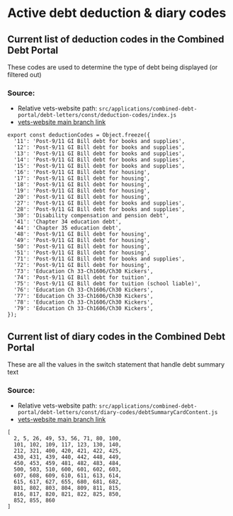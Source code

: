 # Active debt deduction & diary codes

## Current list of deduction codes in the Combined Debt Portal
These codes are used to determine the type of debt being displayed (or filtered out)

### Source:
- Relative vets-website path: `src/applications/combined-debt-portal/debt-letters/const/deduction-codes/index.js`
- [vets-website main branch link](https://github.com/department-of-veterans-affairs/vets-website/blob/main/src/applications/combined-debt-portal/debt-letters/const/deduction-codes/index.js)

```
export const deductionCodes = Object.freeze({
  '11': 'Post-9/11 GI Bill debt for books and supplies',
  '12': 'Post-9/11 GI Bill debt for books and supplies',
  '13': 'Post-9/11 GI Bill debt for books and supplies',
  '14': 'Post-9/11 GI Bill debt for books and supplies',
  '15': 'Post-9/11 GI Bill debt for books and supplies',
  '16': 'Post-9/11 GI Bill debt for housing',
  '17': 'Post-9/11 GI Bill debt for housing',
  '18': 'Post-9/11 GI Bill debt for housing',
  '19': 'Post-9/11 GI Bill debt for housing',
  '20': 'Post-9/11 GI Bill debt for housing',
  '27': 'Post-9/11 GI Bill debt for books and supplies',
  '28': 'Post-9/11 GI Bill debt for books and supplies',
  '30': 'Disability compensation and pension debt',
  '41': 'Chapter 34 education debt',
  '44': 'Chapter 35 education debt',
  '48': 'Post-9/11 GI Bill debt for housing',
  '49': 'Post-9/11 GI Bill debt for housing',
  '50': 'Post-9/11 GI Bill debt for housing',
  '51': 'Post-9/11 GI Bill debt for housing',
  '71': 'Post-9/11 GI Bill debt for books and supplies',
  '72': 'Post-9/11 GI Bill debt for housing',
  '73': 'Education Ch 33-Ch1606/Ch30 Kickers',
  '74': 'Post-9/11 GI Bill debt for tuition',
  '75': 'Post-9/11 GI Bill debt for tuition (school liable)',
  '76': 'Education Ch 33-Ch1606/Ch30 Kickers',
  '77': 'Education Ch 33-Ch1606/Ch30 Kickers',
  '78': 'Education Ch 33-Ch1606/Ch30 Kickers',
  '79': 'Education Ch 33-Ch1606/Ch30 Kickers',
});
```

## Current list of diary codes in the Combined Debt Portal
These are all the values in the switch statement that handle debt summary text

### Source:
- Relative vets-website path: `src/applications/combined-debt-portal/debt-letters/const/diary-codes/debtSummaryCardContent.js`
- [vets-website main branch link](https://github.com/department-of-veterans-affairs/vets-website/blob/main/src/applications/combined-debt-portal/debt-letters/const/diary-codes/debtSummaryCardContent.js)

```
[
  2, 5, 26, 49, 53, 56, 71, 80, 100,
  101, 102, 109, 117, 123, 130, 140,
  212, 321, 400, 420, 421, 422, 425,
  430, 431, 439, 440, 442, 448, 449,
  450, 453, 459, 481, 482, 483, 484,
  500, 503, 510, 600, 601, 602, 603,
  607, 608, 609, 610, 611, 613, 614,
  615, 617, 627, 655, 680, 681, 682,
  801, 802, 803, 804, 809, 811, 815,
  816, 817, 820, 821, 822, 825, 850,
  852, 855, 860
]
```

